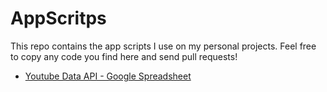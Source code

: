 # AppScritps

This repo contains the app scripts I use on my personal projects.
Feel free to copy any code you find here and send pull requests!

 - [Youtube Data API - Google Spreadsheet](https://github.com/Potolski/AppScritps/blob/master/youtubeapi.gs)
 

